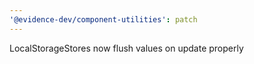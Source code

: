 ```yaml
---
'@evidence-dev/component-utilities': patch
---
```


LocalStorageStores now flush values on update properly
